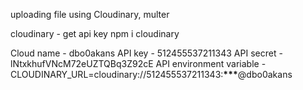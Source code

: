 uploading file using Cloudinary, multer

cloudinary - get api key
npm i cloudinary

Cloud name - dbo0akans
API key - 512455537211343
API secret - lNtxkhufVNcM72eUZTQBq3Z92cE
API environment variable - CLOUDINARY_URL=cloudinary://512455537211343:************\*\*\*************@dbo0akans
